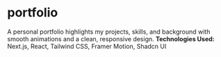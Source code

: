 # portfolio
A personal portfolio highlights my projects, skills, and background with smooth animations and a clean, responsive design.
**Technologies Used:**
Next.js, React, Tailwind CSS, Framer Motion, Shadcn UI
